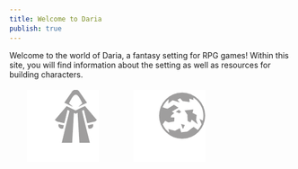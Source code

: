 ```yaml
---
title: Welcome to Daria
publish: true
---
```

Welcome to the world of Daria, a fantasy setting for RPG games! Within this site, you will find information about the setting as well as resources for building characters.


<html>
<head>
<style>
div.gallery {
  margin: 5px;
  border: 0px solid #ccc;
  float: left;
  width: 180px;
}

div.gallery:hover {
  filter: opacity(60%);
}

</style>
</head>
<body>
<center>
<div class="gallery">
  <a target="_blank" href="https://daria.bpbarwick.com/Player-Options">
    <img src="media/assets/robe.png" alt="Player Options" title="Player Options">
  </a>
</div>

<div class="gallery">
  <a target="_blank" href="https://daria.bpbarwick.com/Daria">
    <img src="media/assets/world.png" alt="World Info" title="World Info">
  </a>
</div>


</center>  
</body>
</html>

